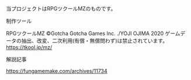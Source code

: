 当プロジェクトはRPGツクールMZのものです。

制作ツール

RPGツクールMZ
©Gotcha Gotcha Games Inc. ./YOJI OJIMA 2020
ゲームデータの抽出、改変、二次利用(有償・無償問わず)は禁止されています。
https://tkool.jp/mz/

解説記事

https://fungamemake.com/archives/11734